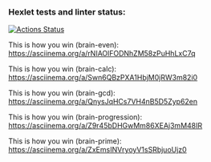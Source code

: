### Hexlet tests and linter status:
[![Actions Status](https://github.com/DanatN5/python-project-49/actions/workflows/hexlet-check.yml/badge.svg)](https://github.com/DanatN5/python-project-49/actions)

This is how you win (brain-even):
https://asciinema.org/a/rNIAOlFODNhZM58zPuHhLxC7q


This is how you win (brain-calc):
https://asciinema.org/a/Swn6QBzPXA1HbjM0jRW3m82i0


This is how you win (brain-gcd):
https://asciinema.org/a/QnysJqHCs7VH4nB5D5Zyp62en


This is how you win (brain-progression):
https://asciinema.org/a/Z9r45bDHGwMm86XEAj3mM48IR


This is how you win (brain-prime):
https://asciinema.org/a/ZxEmsINVryoyV1sSRbjuoUjz0
